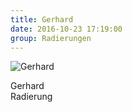```yaml
---
title: Gerhard
date: 2016-10-23 17:19:00
group: Radierungen
---
```

![Gerhard](/img/radierungen/gerhard.jpg)

Gerhard<br>
Radierung

